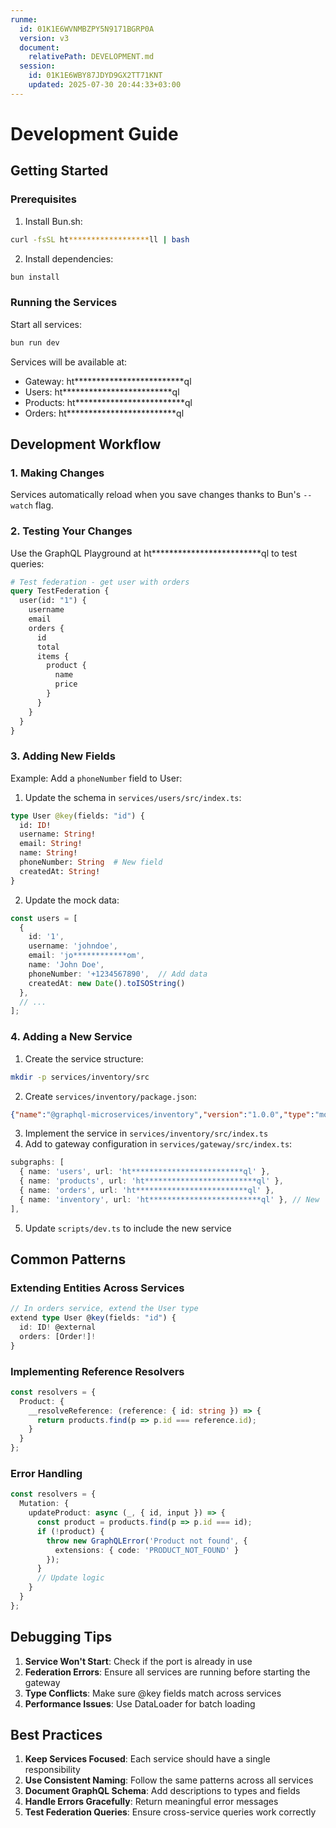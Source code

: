 ```yaml
---
runme:
  id: 01K1E6WVNMBZPY5N9171BGRP0A
  version: v3
  document:
    relativePath: DEVELOPMENT.md
  session:
    id: 01K1E6WBY87JDYD9GX2TT71KNT
    updated: 2025-07-30 20:44:33+03:00
---
```


# Development Guide

## Getting Started

### Prerequisites

1. Install Bun.sh:

```bash {"id":"01K1E6WVNMBZPY5N9169BS7DAM"}
curl -fsSL ht******************ll | bash
```

2. Install dependencies:

```bash {"id":"01K1E6WVNMBZPY5N916AKNK7MJ"}
bun install
```

### Running the Services

Start all services:

```bash {"id":"01K1E6WVNMBZPY5N916EFJ8DTQ"}
bun run dev
```

Services will be available at:

- Gateway: ht*************************ql
- Users: ht*************************ql
- Products: ht*************************ql
- Orders: ht*************************ql

## Development Workflow

### 1. Making Changes

Services automatically reload when you save changes thanks to Bun's `--watch` flag.

### 2. Testing Your Changes

Use the GraphQL Playground at ht*************************ql to test queries:

```graphql {"id":"01K1E6WVNMBZPY5N916JDPCMJR"}
# Test federation - get user with orders
query TestFederation {
  user(id: "1") {
    username
    email
    orders {
      id
      total
      items {
        product {
          name
          price
        }
      }
    }
  }
}
```

### 3. Adding New Fields

Example: Add a `phoneNumber` field to User:

1. Update the schema in `services/users/src/index.ts`:

```graphql {"id":"01K1E6WVNMBZPY5N916MJYPHGJ"}
type User @key(fields: "id") {
  id: ID!
  username: String!
  email: String!
  name: String!
  phoneNumber: String  # New field
  createdAt: String!
}
```

2. Update the mock data:

```typescript {"id":"01K1E6WVNMBZPY5N916NPN7PDW"}
const users = [
  { 
    id: '1', 
    username: 'johndoe',
    email: 'jo************om',
    name: 'John Doe',
    phoneNumber: '+1234567890',  // Add data
    createdAt: new Date().toISOString()
  },
  // ...
];
```

### 4. Adding a New Service

1. Create the service structure:

```bash {"id":"01K1E6WVNMBZPY5N916P6HJAVF"}
mkdir -p services/inventory/src
```

2. Create `services/inventory/package.json`:

```json {"id":"01K1E6WVNMBZPY5N916RAMJEP3"}
{"name":"@graphql-microservices/inventory","version":"1.0.0","type":"module","scripts":{"dev":"bun run --watch src/index.ts","start":"bun run src/index.ts"},"dependencies":{"@apollo/server":"^4.11.2","@apollo/subgraph":"^2.10.1","graphql":"^16.10.0","graphql-tag":"^2.12.6"}}
```

3. Implement the service in `services/inventory/src/index.ts`
4. Add to gateway configuration in `services/gateway/src/index.ts`:

```typescript {"id":"01K1E6WVNMBZPY5N916SGM6GK6"}
subgraphs: [
  { name: 'users', url: 'ht*************************ql' },
  { name: 'products', url: 'ht*************************ql' },
  { name: 'orders', url: 'ht*************************ql' },
  { name: 'inventory', url: 'ht*************************ql' }, // New
],
```

5. Update `scripts/dev.ts` to include the new service

## Common Patterns

### Extending Entities Across Services

```typescript {"id":"01K1E6WVNMBZPY5N916TZE76DX"}
// In orders service, extend the User type
extend type User @key(fields: "id") {
  id: ID! @external
  orders: [Order!]!
}
```

### Implementing Reference Resolvers

```typescript {"id":"01K1E6WVNMBZPY5N916W9SDAX0"}
const resolvers = {
  Product: {
    __resolveReference: (reference: { id: string }) => {
      return products.find(p => p.id === reference.id);
    }
  }
};
```

### Error Handling

```typescript {"id":"01K1E6WVNMBZPY5N9170434GGZ"}
const resolvers = {
  Mutation: {
    updateProduct: async (_, { id, input }) => {
      const product = products.find(p => p.id === id);
      if (!product) {
        throw new GraphQLError('Product not found', {
          extensions: { code: 'PRODUCT_NOT_FOUND' }
        });
      }
      // Update logic
    }
  }
};
```

## Debugging Tips

1. **Service Won't Start**: Check if the port is already in use
2. **Federation Errors**: Ensure all services are running before starting the gateway
3. **Type Conflicts**: Make sure @key fields match across services
4. **Performance Issues**: Use DataLoader for batch loading

## Best Practices

1. **Keep Services Focused**: Each service should have a single responsibility
2. **Use Consistent Naming**: Follow the same patterns across all services
3. **Document GraphQL Schema**: Add descriptions to types and fields
4. **Handle Errors Gracefully**: Return meaningful error messages
5. **Test Federation Queries**: Ensure cross-service queries work correctly